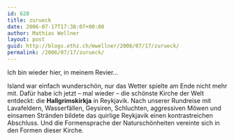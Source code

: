 ```yaml
---
id: 628
title: zurueck
date: 2006-07-17T17:38:07+00:00
author: Mathias Wellner
layout: post
guid: http://blogs.ethz.ch/mwellner/2006/07/17/zurueck/
permalink: /2006/07/17/zurueck/
---
```

Ich bin wieder hier, in meinem Revier&#8230; 

Island war einfach wunderschön, nur das Wetter spielte am Ende nicht mehr mit. Dafür habe ich jetzt &#8211; mal wieder &#8211; die schönste Kirche der Welt entdeckt: die **Hallgrimskirkja** in Reykjavik. Nach unserer Rundreise mit Lavafeldern, Wasserfällen, Geysiren, Schluchten, aggressiven Möwen und einsamen Stränden bildete das quirlige Reykjavik einen kontrastreichen Abschluss. Und die Formensprache der Naturschönheiten vereinte sich in den Formen dieser Kirche.